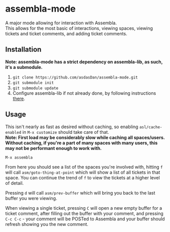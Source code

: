 assembla-mode
===============

A major mode allowing for interaction with Assembla.   
This allows for the most basic of interactions, viewing spaces, viewing tickets and ticket comments, and adding ticket comments.

Installation
----
**Note: assembla-mode has a strict dependency on assembla-lib, as such, it's a submodule.**    
    
1) `git clone https://github.com/asdasDan/assembla-mode.git`    
2) `git submodule init`    
3) `git submodule update`     
4) Configure assembla-lib if not already done, by following instructions [there][1].    

Usage
---- 
This isn't nearly as fast as desired without caching, so enabling `asl/cache-enabled` in `M-x customize` should take care of that.    
**Note: First load may be considerably slow while caching all spaces/users. Without caching, if you're a part of many
spaces with many users, this may not be performant enough to work with.**

    M-x assembla    
From here you should see a list of the spaces you're involved with, hitting `f` will call `asm/goto-thing-at-point`
which will show a list of all tickets in that space. You can continue the trend of `f` to view the tickets at a higher level of detail.    
    
Pressing `d` will call `asm/prev-buffer` which will bring you back to the last buffer you were viewing.
    
When viewing a single ticket, pressing `C` will open a new empty buffer for a ticket comment, after filling out
the buffer with your comment, and pressing `C-c C-c` - your comment will be POSTed to Assembla and your buffer
should refresh showing you the new comment.

[1]: https://github.com/asdasDan/assembla-lib